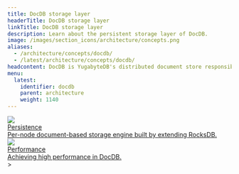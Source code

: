 ```yaml
---
title: DocDB storage layer
headerTitle: DocDB storage layer
linkTitle: DocDB storage layer
description: Learn about the persistent storage layer of DocDB.
image: /images/section_icons/architecture/concepts.png
aliases:
  - /architecture/concepts/docdb/
  - /latest/architecture/concepts/docdb/
headcontent: DocDB is YugabyteDB's distributed document store responsible for transactions, sharding, replication, and persistence.
menu:
  latest:
    identifier: docdb
    parent: architecture
    weight: 1140
---
```


<div class="row">

 <div class="col-12 col-md-6 col-lg-12 col-xl-6">
    <a class="section-link icon-offset" href="persistence/">
      <div class="head">
        <img class="icon" src="/images/section_icons/explore/json_documents.png" aria-hidden="true" />
        <div class="title">Persistence</div>
      </div>
      <div class="body">
        Per-node document-based storage engine built by extending RocksDB.
      </div>
    </a>
  </div>

 <div class="col-12 col-md-6 col-lg-12 col-xl-6">
    <a class="section-link icon-offset" href="performance/">
      <div class="head">
        <img class="icon" src="/images/section_icons/explore/high_performance.png" aria-hidden="true" />
        <div class="title">Performance</div>
      </div>
      <div class="body">
        Achieving high performance in DocDB.
      </div>
    </a>
  </div>>

</div>
